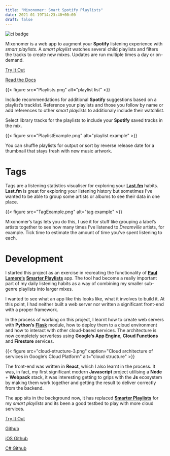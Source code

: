 ```yaml
---
title: "Mixonomer: Smart Spotify Playlists"
date: 2021-01-19T14:23:40+00:00
draft: false
---
```


![ci badge](https://github.com/sarsoo/mixonomer/workflows/test%20and%20deploy/badge.svg)

Mixonomer is a web app to augment your __Spotify__ listening experience with _smart playlists_. A _smart playlist_ watches several child playlists and filters the tracks to create new mixes. Updates are run multiple times a day or on-demand.

[Try It Out](https://mixonomer.sarsoo.xyz/)

[Read the Docs](https://docs.mixonomer.sarsoo.xyz/)

{{< figure src="Playlists.png" alt="playlist list" >}}

Include recommendations for additional __Spotify__ suggestions based on a playlist’s tracklist. Reference your playlists and those you follow by name or add references to other _smart playlists_ to additionaly include their watchlist.

Select library tracks for the playlists to include your __Spotify__ saved tracks in the mix.

{{< figure src="PlaylistExample.png" alt="playlist example" >}}

You can shuffle playlists for output or sort by reverse release date for a thumbnail that stays fresh with new music artwork.

# Tags

Tags are a listening statistics visualiser for exploring your [__Last.fm__](https://last.fm) habits. __Last.fm__ is great for exploring your listening history but sometimes I’ve wanted to be able to group some artists or albums to see their data in one place.

{{< figure src="TagExample.png" alt="tag example" >}}

Mixonomer’s tags lets you do this, I use it for stuff like grouping a label’s artists together to see how many times I’ve listened to _Dreamville_ artists, for example. Tick time to estimate the amount of time you’ve spent listening to each.

# Development

I started this project as an exercise in recreating the functionality of [__Paul Lamere‘s__](https://twitter.com/plamere) [__Smarter Playlists__](http://playlistmachinery.com/) app. The tool had become a really important part of my daily listening habits as a way of combining my smaller sub-genre playlists into larger mixes.

I wanted to see what an app like this looks like, what it involves to build it. At this point, I had neither built a web server nor written a significant front-end with a proper framework.

In the process of working on this project, I learnt how to create web servers with __Python’s__ [__Flask__](https://flask.palletsprojects.com/en/1.1.x/) module, how to deploy them to a cloud environment and how to interact with other cloud-based services. The architecture is now completely serverless using __Google‘s App Engine__, __Cloud Functions__ and __Firestore__ services.

{{< figure src="cloud-structure-3.png" caption="Cloud architecture of services in Google’s Cloud Platform" alt="cloud structure" >}}

The front-end was written in __React__, which I also learnt in the process. It was, in fact, my first significant modern __Javascript__ project utilising a __Node__ + __Webpack__ stack, it was interesting getting to grips with the __Js__ ecosystem by making them work together and getting the result to deliver correctly from the backend.

The app sits in the background now, it has replaced [__Smarter Playlists__](http://playlistmachinery.com/) for my _smart playlists_ and its been a good testbed to play with more cloud services.

[Try It Out](https://mixonomer.sarsoo.xyz/)

[Github](https://github.com/Sarsoo/Mixonomer)

[iOS Github](https://github.com/Sarsoo/Mixonomer-iOS)

[C# Github](https://github.com/Sarsoo/Mixonomer.NET)